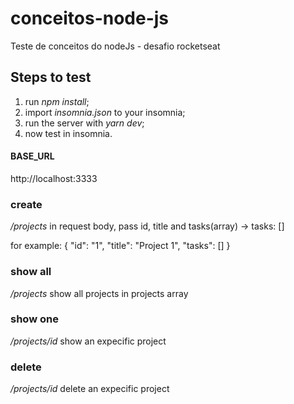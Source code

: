 # conceitos-node-js
Teste de conceitos do nodeJs - desafio rocketseat

## **Steps to test**
1. run *npm install*;
2. import *insomnia.json* to your insomnia;
3. run the server with *yarn dev*;
4. now test in insomnia.

#### BASE_URL
http://localhost:3333

### create
*/projects*
in request body, pass id, title and tasks(array) -> tasks: []

for example:
 {
   "id": "1",
   "title": "Project 1",
   "tasks": []
 }

### show all 
*/projects*
show all projects in projects array

### show one
*/projects/id*
show an expecific project

### delete
*/projects/id*
delete an expecific project